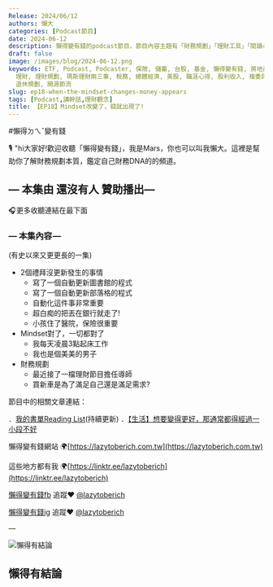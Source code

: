 ```yaml
---
Release: 2024/06/12
authors: 懶大
categories: [Podcast節目]
date: 2024-06-12
description: 懶得變有錢的podcast節目，節目內容主題有「財務規劃」「理財工具」「閱讀心得」「職涯與生活」，內容涵蓋了你與金錢會產生的所有關係。如果想要讓自己對「財務規劃」的本質有更進一步的認識，歡迎訂閱、追蹤、分享並歡迎進一步提出你的想法，讓更多人一起財務有規劃、快樂有方法。
draft: false
image: /images/blog/2024-06-12.png
keywords: ETF, Podcast, Podcaster, 保險, 儲蓄, 台股, 基金, 懶得變有錢, 房地產, 投資, 投資理財, 支出, 收入, 月配息,
  理財, 理財規劃, 瑪斯理財兩三事, 稅務, 總體經濟, 美股, 職涯心得, 股利收入, 複委託, 記帳, 閱讀心得, 財務規劃, 財商, 貸款, 資產配置,
  退休規劃, 開源節流
slug: ep18-when-the-mindset-changes-money-appears
tags: [Podcast,講幹話,理財觀念]
title: 【EP18】Mindset改變了，錢就出現了!
---
```

#懶得ㄉㄟˇ變有錢

🎙️ "hi大家好!歡迎收聽「懶得變有錢」，我是Mars，你也可以叫我懶大。這裡是幫助你了解財務規劃本質，鑑定自己財務DNA的的頻道。

## — 本集由 還沒有人 贊助播出—

🎧更多收聽連結在最下面

### — 本集內容 —
(有史以來又更更長的一集)

- 2個禮拜沒更新發生的事情
    - 寫了一個自動更新圖書館的程式
    - 寫了一個自動更新部落格的程式
    - 自動化這件事非常重要
    - 超白痴的把丟在銀行就走了!
    - 小孩住了醫院，保險很重要
- Mindset對了，一切都對了
    - 我每天凌晨3點起床工作
    - 我也是個美美的男子
- 財務規劃
    - 最近接了一檔理財節目擔任導師
    - 買新車是為了滿足自己還是滿足需求?

節目中的相關文章連結：

．[我的書單Reading List](https://lazytoberich.com.tw/reading-list/)(持續更新)
．[【生活】想要變得更好，那通常都得經過一小段不好](https://lazytoberich.com.tw/blog/life-to-become-better-usually-requires-going-through-a-period-of-hardship/)

懶得變有錢網站 🌍[https://lazytoberich.com.tw](https://lazytoberich.com.tw)

這些地方都有我 🌍[https://linktr.ee/lazytoberich](https://linktr.ee/lazytoberich)

[懶得變有錢fb](https://www.facebook.com/lazytoberich) 追蹤❤️ [@lazytoberich](https://www.facebook.com/lazytoberich)

[懶得變有錢ig](https://www.instagram.com/lazytoberich/) 追蹤❤️ [@lazytoberich](https://www.instagram.com/lazytoberich/)

—

![懶得有結論](/images/blog/lazytobeconclude.svg)
## 懶得有結論
